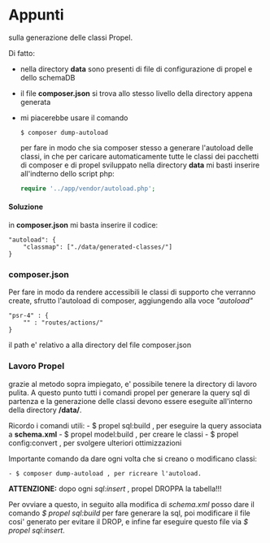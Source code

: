 Appunti 
========

sulla generazione delle classi Propel.

Di fatto:

- nella directory **data** sono presenti di file di configurazione di propel e dello schemaDB

- il file **composer.json** si trova allo stesso livello della directory appena generata

- mi piacerebbe usare il comando

    ````
    $ composer dump-autoload
    ````

    per fare in modo che sia composer stesso a generare l'autoload delle classi,  in che per caricare automaticamente tutte le classi dei pacchetti di composer e di propel sviluppato nella directory **data**  mi basti inserire all'indterno dello script php:

    ```` php
    require '../app/vendor/autoload.php';
    ````

#### Soluzione

in **composer.json** mi basta inserire il codice:

````
"autoload": {
    "classmap": ["./data/generated-classes/"]
}
````


### composer.json

Per fare in modo da rendere accessibili le classi di supporto che verranno create, sfrutto l'autoload di composer, aggiungendo alla voce *"autoload"*

````
"psr-4" : {
    "" : "routes/actions/"
}
````

il path e' relativo a alla directory del file composer.json


### Lavoro Propel

grazie al metodo sopra impiegato, e' possibile tenere la directory di lavoro pulita. A questo punto tutti i comandi propel per generare la query sql di partenza e la generazione delle classi devono essere eseguite all'interno della directory **/data/**.

Ricordo i comandi utili:
    - $ propel sql:build , per eseguire la query associata a **schema.xml**
    - $ propel model:build , per creare le classi
    - $ propel config:convert , per svolgere ulteriori ottimizzazioni

Importante comando da dare ogni volta che si creano o modificano classi:

    - $ composer dump-autoload , per ricreare l'autoload.

**ATTENZIONE:** dopo ogni *sql:insert* , propel DROPPA la tabella!!!

Per ovviare a questo, in seguito alla modifica di *schema.xml* posso dare il comando *$ propel sql:build* per fare generare la sql, poi modificare il file cosi' generato per evitare il DROP, e infine far eseguire questo file via *$ propel sql:insert*.


